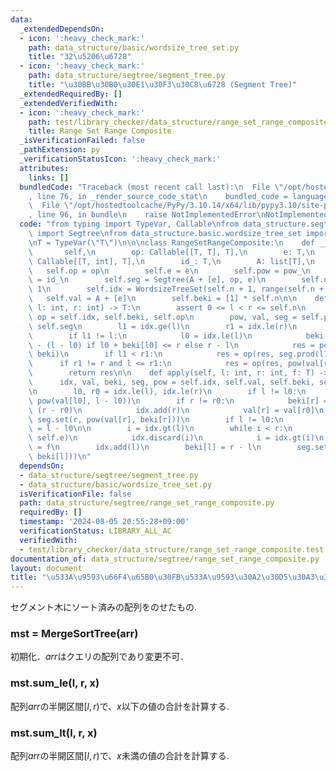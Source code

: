 ```yaml
---
data:
  _extendedDependsOn:
  - icon: ':heavy_check_mark:'
    path: data_structure/basic/wordsize_tree_set.py
    title: "32\u5206\u6728"
  - icon: ':heavy_check_mark:'
    path: data_structure/segtree/segment_tree.py
    title: "\u30BB\u30B0\u30E1\u30F3\u30C8\u6728 (Segment Tree)"
  _extendedRequiredBy: []
  _extendedVerifiedWith:
  - icon: ':heavy_check_mark:'
    path: test/library_checker/data_structure/range_set_range_composite.test.py
    title: Range Set Range Composite
  _isVerificationFailed: false
  _pathExtension: py
  _verificationStatusIcon: ':heavy_check_mark:'
  attributes:
    links: []
  bundledCode: "Traceback (most recent call last):\n  File \"/opt/hostedtoolcache/PyPy/3.10.14/x64/lib/pypy3.10/site-packages/onlinejudge_verify/documentation/build.py\"\
    , line 76, in _render_source_code_stat\n    bundled_code = language.bundle(\n\
    \  File \"/opt/hostedtoolcache/PyPy/3.10.14/x64/lib/pypy3.10/site-packages/onlinejudge_verify/languages/python.py\"\
    , line 96, in bundle\n    raise NotImplementedError\nNotImplementedError\n"
  code: "from typing import TypeVar, Callable\nfrom data_structure.segtree.segment_tree\
    \ import Segtree\nfrom data_structure.basic.wordsize_tree_set import WordsizeTreeSet\n\
    \nT = TypeVar(\"T\")\n\n\nclass RangeSetRangeComposite:\n    def __init__(\n \
    \       self,\n        op: Callable[[T, T], T],\n        e: T,\n        pow_:\
    \ Callable[[T, int], T],\n        id_: T,\n        A: list[T],\n    ):\n     \
    \   self.op = op\n        self.e = e\n        self.pow = pow_\n        self.id\
    \ = id_\n        self.seg = Segtree(A + [e], op, e)\n        self.n = len(A) +\
    \ 1\n        self.idx = WordsizeTreeSet(self.n + 1, range(self.n + 1))\n     \
    \   self.val = A + [e]\n        self.beki = [1] * self.n\n\n    def prod(self,\
    \ l: int, r: int) -> T:\n        assert 0 <= l < r <= self.n\n        idx, beki,\
    \ op = self.idx, self.beki, self.op\n        pow, val, seg = self.pow, self.val,\
    \ self.seg\n        l1 = idx.ge(l)\n        r1 = idx.le(r)\n        res = self.e\n\
    \        if l1 != l:\n            l0 = idx.le(l)\n            beki = beki[l0]\
    \ - (l - l0) if l0 + beki[l0] <= r else r - l\n            res = pow(val[l0],\
    \ beki)\n        if l1 < r1:\n            res = op(res, seg.prod(l1, r1))\n  \
    \      if r1 != r and l <= r1:\n            res = op(res, pow(val[r1], r - r1))\n\
    \        return res\n\n    def apply(self, l: int, r: int, f: T) -> None:\n  \
    \      idx, val, beki, seg, pow = self.idx, self.val, self.beki, self.seg, self.pow\n\
    \n        l0, r0 = idx.le(l), idx.le(r)\n        if l != l0:\n            seg.set(l0,\
    \ pow(val[l0], l - l0))\n        if r != r0:\n            beki[r] = beki[r0] -\
    \ (r - r0)\n            idx.add(r)\n            val[r] = val[r0]\n           \
    \ seg.set(r, pow(val[r], beki[r]))\n        if l != l0:\n            beki[l0]\
    \ = l - l0\n\n        i = idx.gt(l)\n        while i < r:\n            seg.set(i,\
    \ self.e)\n            idx.discard(i)\n            i = idx.gt(i)\n        val[l]\
    \ = f\n        idx.add(l)\n        beki[l] = r - l\n        seg.set(l, pow(f,\
    \ beki[l]))\n"
  dependsOn:
  - data_structure/segtree/segment_tree.py
  - data_structure/basic/wordsize_tree_set.py
  isVerificationFile: false
  path: data_structure/segtree/range_set_range_composite.py
  requiredBy: []
  timestamp: '2024-08-05 20:55:28+09:00'
  verificationStatus: LIBRARY_ALL_AC
  verifiedWith:
  - test/library_checker/data_structure/range_set_range_composite.test.py
documentation_of: data_structure/segtree/range_set_range_composite.py
layout: document
title: "\u533A\u9593\u66F4\u65B0\u30FB\u533A\u9593\u30A2\u30D5\u30A3\u30F3"
---
```


セグメント木にソート済みの配列をのせたもの.


### mst = MergeSortTree(arr)

初期化．$arr$はクエリの配列であり変更不可．

### mst.sum_le(l, r, x)

配列$arr$の半開区間$[l,r)$で、$x$以下の値の合計を計算する.

### mst.sum_lt(l, r, x)

配列$arr$の半開区間$[l,r)$で、$x$未満の値の合計を計算する.